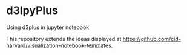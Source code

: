 # d3IpyPlus
Using d3plus in jupyter notebook

This repository extends the ideas displayed at https://github.com/cid-harvard/visualization-notebook-templates. 
